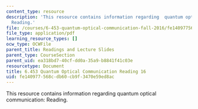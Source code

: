 ```yaml
---
content_type: resource
description: 'This resource contains information regarding  quantum optical communication:
  Reading.'
file: /courses/6-453-quantum-optical-communication-fall-2016/fe140977568cdb60cb9f3470e59ed8ac_MIT6_453F16_Lect16_Notes.pdf
file_type: application/pdf
learning_resource_types: []
ocw_type: OCWFile
parent_title: Readings and Lecture Slides
parent_type: CourseSection
parent_uid: ea318bd7-40cf-dd0a-35a9-b8841f41c03e
resourcetype: Document
title: 6.453 Quantum Optical Communication Reading 16
uid: fe140977-568c-db60-cb9f-3470e59ed8ac
---
```

This resource contains information regarding  quantum optical communication: Reading.